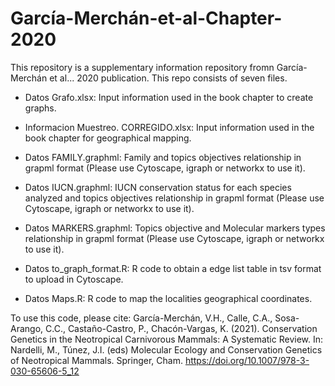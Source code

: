 # García-Merchán-et-al-Chapter-2020
This repository is a supplementary information repository fromn García-Merchán et al... 2020 publication. This repo consists of seven files.

- Datos Grafo.xlsx: Input information used in the book chapter to create graphs.
- Informacion Muestreo. CORREGIDO.xlsx: Input information used in the book chapter for geographical mapping.


- Datos FAMILY.graphml: Family and topics objectives relationship in grapml format (Please use Cytoscape, igraph or networkx to use it).
- Datos IUCN.graphml: IUCN conservation status for each species analyzed and topics objectives relationship in grapml format (Please use           Cytoscape, igraph or networkx to use it).
- Datos MARKERS.graphml: Topics objective and Molecular markers types relationship in grapml format (Please use Cytoscape, igraph or networkx to use it).

- Datos to_graph_format.R: R code to obtain a edge list table in tsv format to upload in Cytoscape.
- Datos Maps.R: R code to map the localities geographical coordinates.


To use this code, please cite: 
García-Merchán, V.H., Calle, C.A., Sosa-Arango, C.C., Castaño-Castro, P., Chacón-Vargas, K. (2021). Conservation Genetics in the Neotropical Carnivorous Mammals: A Systematic Review. In: Nardelli, M., Túnez, J.I. (eds) Molecular Ecology and Conservation Genetics of Neotropical Mammals. Springer, Cham. https://doi.org/10.1007/978-3-030-65606-5_12
